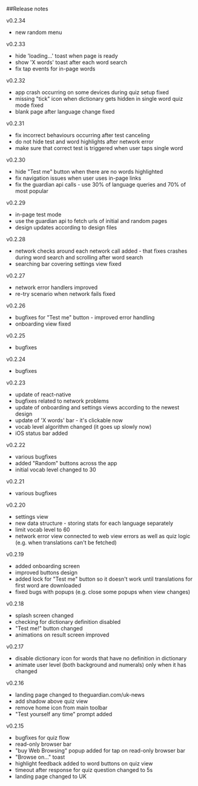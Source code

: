 ##Release notes

v0.2.34
- new random menu

v0.2.33
- hide 'loading...' toast when page is ready
- show 'X words' toast after each word search
- fix tap events for in-page words

v0.2.32
- app crash occurring on some devices during quiz setup fixed
- missing "tick" icon when dictionary gets hidden in single word quiz mode fixed
- blank page after language change fixed

v0.2.31
- fix incorrect behaviours occurring after test canceling
- do not hide test and word highlights after network error
- make sure that correct test is triggered when user taps single word

v0.2.30
- hide "Test me" button when there are no words highlighted
- fix navigation issues when user uses in-page links
- fix the guardian api calls - use 30% of language queries and 70% of most popular

v0.2.29
- in-page test mode
- use the guardian api to fetch urls of initial and random pages
- design updates according to design files

v0.2.28
- network checks around each network call added - that fixes crashes during word search and scrolling after word search
- searching bar covering settings view fixed

v0.2.27
- network error handlers improved
- re-try scenario when network fails fixed

v0.2.26
- bugfixes for "Test me" button - improved error handling
- onboarding view fixed

v0.2.25
- bugfixes

v0.2.24
- bugfixes 

v0.2.23
- update of react-native
- bugfixes related to network problems
- update of onboarding and settings views according to the newest design
- update of 'X words' bar - it's clickable now
- vocab level algorithm changed (it goes up slowly now)
- iOS status bar added

v0.2.22
- various bugfixes
- added "Random" buttons across the app
- initial vocab level changed to 30

v0.2.21
- various bugfixes

v0.2.20
- settings view
- new data structure - storing stats for each language separately
- limit vocab level to 60
- network error view connected to web view errors as well as quiz logic (e.g. when translations can't be fetched)

v0.2.19
- added onboarding screen
- improved buttons design
- added lock for "Test me" button so it doesn't work until translations for first word are downloaded
- fixed bugs with popups (e.g. close some popups when view changes)

v0.2.18
- splash screen changed
- checking for dictionary definition disabled
- "Test me!" button changed
- animations on result screen improved

v0.2.17
- disable dictionary icon for words that have no definition in dictionary
- animate user level (both background and numerals) only when it has changed

v0.2.16
- landing page changed to theguardian.com/uk-news
- add shadow above quiz view
- remove home icon from main toolbar
- "Test yourself any time" prompt added

v0.2.15
- bugfixes for quiz flow
- read-only browser bar
- "buy Web Browsing" popup added for tap on read-only browser bar
- "Browse on..." toast
- highlight feedback added to word buttons on quiz view
- timeout after response for quiz question changed to 5s
- landing page changed to UK